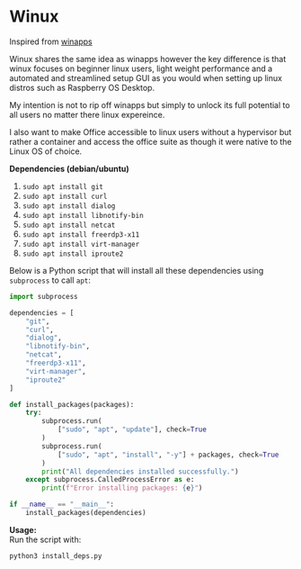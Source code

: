# Winux
Inspired from [winapps](https://github.com/winapps-org/winapps)

Winux shares the same idea as winapps however the key difference is that winux focuses on beginner linux users, light weight performance and a automated and streamlined setup GUI as you would when setting up linux distros such as Raspberry OS Desktop.

My intention is not to rip  off winapps but simply to unlock its full potential to all users no matter there linux expereince.

I also want to make Office accessible to linux users without a hypervisor but rather a container and  access the office suite as though it were native to the Linux OS of choice.

**Dependencies (debian/ubuntu)**

1. `sudo apt install git`
2. `sudo apt install curl`
3. `sudo apt install dialog`
4. `sudo apt install libnotify-bin`
5. `sudo apt install netcat`
6. `sudo apt install freerdp3-x11`
7. `sudo apt install virt-manager`
8. `sudo apt install iproute2`

Below is a Python script that will install all these dependencies using `subprocess` to call `apt`:

````python
import subprocess

dependencies = [
    "git",
    "curl",
    "dialog",
    "libnotify-bin",
    "netcat",
    "freerdp3-x11",
    "virt-manager",
    "iproute2"
]

def install_packages(packages):
    try:
        subprocess.run(
            ["sudo", "apt", "update"], check=True
        )
        subprocess.run(
            ["sudo", "apt", "install", "-y"] + packages, check=True
        )
        print("All dependencies installed successfully.")
    except subprocess.CalledProcessError as e:
        print(f"Error installing packages: {e}")

if __name__ == "__main__":
    install_packages(dependencies)
````

**Usage:**  
Run the script with:  

```bash
python3 install_deps.py
```